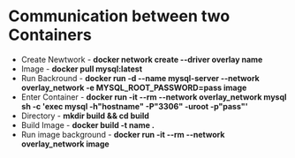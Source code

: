 # Communication between two Containers
* Create Newtwork - **docker network create --driver overlay name**
* Image - **docker pull mysql:latest**
* Run Backround - **docker run -d --name mysql-server --network overlay_network -e MYSQL_ROOT_PASSWORD=pass image**
* Enter Container - **docker run -it --rm --network overlay_network mysql sh -c 'exec mysql -h"hostname" -P"3306" -uroot -p"pass"'**
* Directory - **mkdir build && cd build**
* Build Image - **docker build -t name .**
* Run image background - **docker run -it --rm --network overlay_network image**
